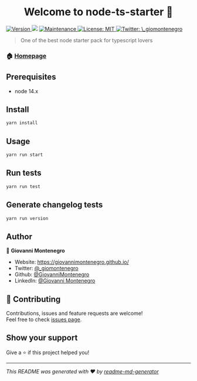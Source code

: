 <h1 align="center">Welcome to node-ts-starter 👋</h1>
<p>
  <a href="https://www.npmjs.com/package/node-ts-starter" target="_blank">
    <img alt="Version" src="https://img.shields.io/npm/v/node-ts-starter.svg">
  </a>
  <img src="https://img.shields.io/badge/node-14.x-blue.svg" />
  <a href="https://github.com/GiovanniMontenegro/api-caronte/graphs/commit-activity" target="_blank">
    <img alt="Maintenance" src="https://img.shields.io/badge/Maintained%3F-yes-green.svg" />
  </a>
  <a href="#" target="_blank">
    <img alt="License: MIT" src="https://img.shields.io/github/license/GiovanniMontenegro/node-ts-starter" />
  </a>
  <a href="https://twitter.com/_giomontenegro" target="_blank">
    <img alt="Twitter: \_giomontenegro" src="https://img.shields.io/twitter/follow/\_giomontenegro.svg?style=social" />
  </a>
</p>

> One of the best node starter pack for typescript lovers

### 🏠 [Homepage](https://github.com/GiovanniMontenegro/node-ts-starter.git)

## Prerequisites

- node 14.x

## Install

```sh
yarn install
```

## Usage

```sh
yarn run start
```

## Run tests

```sh
yarn run test
```

## Generate changelog tests

```sh
yarn run version
```

## Author

👤 **Giovanni Montenegro**

* Website: https://giovannimontenegro.github.io/
* Twitter: [@\_giomontenegro](https://twitter.com/_giomontenegro)
* Github: [@GiovanniMontenegro](https://github.com/GiovanniMontenegro)
* LinkedIn: [@Giovanni Montenegro](https://linkedin.com/in/giovanni-montenegro)

## 🤝 Contributing

Contributions, issues and feature requests are welcome!<br />Feel free to check [issues page](https://github.com/GiovanniMontenegro/node-ts-starter/issues). 

## Show your support

Give a ⭐️ if this project helped you!

***
_This README was generated with ❤️ by [readme-md-generator](https://github.com/kefranabg/readme-md-generator)_